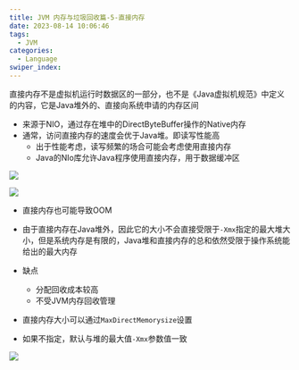 ```yaml
---
title: JVM 内存与垃圾回收篇-5-直接内存
date: 2023-08-14 10:06:46
tags: 
  - JVM
categories: 
  - Language
swiper_index: 
---
```





直接内存不是虚拟机运行时数据区的一部分，也不是《Java虚拟机规范》中定义的内容，它是Java堆外的、直接向系统申请的内存区间

* 来源于NIO，通过存在堆中的DirectByteBuffer操作的Native内存
* 通常，访问直接内存的速度会优于Java堆。即读写性能高
  * 出于性能考虑，读写频繁的场合可能会考虑使用直接内存
  * Java的NIo库允许Java程序使用直接内存，用于数据缓冲区

![](https://cyan-images.oss-cn-shanghai.aliyuncs.com/images/06-jvm-20230802-78.jpg)

![](https://cyan-images.oss-cn-shanghai.aliyuncs.com/images/06-jvm-20230802-79.jpg)

* 直接内存也可能导致OOM 

* 由于直接内存在Java堆外，因此它的大小不会直接受限于`-Xmx`指定的最大堆大小，但是系统内存是有限的，Java堆和直接内存的总和依然受限于操作系统能给出的最大内存
* 缺点
  * 分配回收成本较高
  * 不受JVM内存回收管理
* 直接内存大小可以通过`MaxDirectMemorysize`设置
* 如果不指定，默认与堆的最大值`-Xmx`参数值一致

![](https://cyan-images.oss-cn-shanghai.aliyuncs.com/images/06-jvm-20230802-80.jpg)

